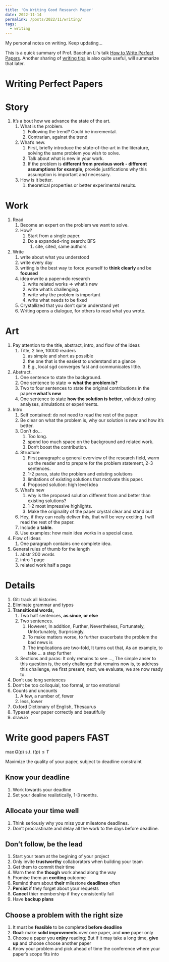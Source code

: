 ```yaml
---
title: 'On Writing Good Research Paper'
date: 2022-11-14
permalink: /posts/2022/11/writing/
tags:
  - writing
---
```


My personal notes on writing. Keep updating...

This is a quick summary of Prof. Baochun Li's talk [How to Write Perfect Papers](https://www.bilibili.com/video/BV18v411n7mr?share_source=copy_web). Another sharing of [writing tips](https://mycuhk-my.sharepoint.com/:b:/g/personal/1155098137_link_cuhk_edu_hk/EceRe6XzicRNsenQ0NxkVqIBWtw1reTR1epd6cbGQ3vmqg?e=esyZaI) is also quite useful, will summarize that later.

# Writing Perfect Papers

# Story

1. It’s a bout how we advance the state of the art.
    1. What is the problem.
        1. Following the trend? Could be incremental.
        2. Contrarian, against the trend
    2. What’s new.
        1. First, briefly introduce the state-of-the-art in the literature, solving the same problem you wish to solve.
        2. Talk about  what is new in your work.
        3. If the problem is **different from previous work - different assumptions for example,** provide justifications why this assumption is important and necessary.
    3. How is it better.
        1. theoretical properties or better experimental results.

# Work

1. Read
    1. Become an expert on the problem we want to solve.
    2. How?
        1. Start from a single paper.
        2. Do a expanded-ring search: BFS
            1. cite, cited, same authors
2. Write
    1. write about what you understood
    2. write every day
    3. writing is the best way to force yourself to **think clearly** and be **focused**
    4. idea⇒write a paper⇒do research
        1. write related works ⇒ what’s new
        2. write what’s challenging.
        3. write why the problem is important
        4. write what needs to be fixed
    5. Crystallized that you don’t quite understand yet
    6. Writing opens a dialogue, for others to read what you wrote.

# Art

1. Pay attention to the title, abstract, intro, and flow of the ideas
    1. Title, 2 line, 10000 readers
        1. as simple and short as possible
        2. the one that is the easiest to understand at a glance 
        3. E.g., local sgd converges fast and communicates little.
2. Abstract.
    1. One sentence to state the background.
    2. One sentence to state ⇒ **what the problem is?**
    3. Two to four sentences to state the original contributions in the paper⇒**what’s new**
    4. One sentence to state **how the solution is better**, validated using analyses, simulations or experiments.
3. Intro
    1. Self contained: do not need to read the rest of the paper.
    2. Be clear on what the problem is, why our solution is new and how it’s better.
    3. Don’t do…
        1. Too long.
        2. spend too much space on the background and related work.
        3. Don’t boost the contribution.
    4. Structure
        1. First paragraph: a general overview of the research field, warm up the reader and to prepare for the problem statement, 2-3 sentences.  
        2. 1-2 paras, state the problem and existing solutions
        3. limitations of existing solutions that motivate this paper.
        4. Proposed solution: high level idea
    5. What’s new
        1. why is the proposed solution different from and better than existing solutions?
        2. 1-2 most impressive highlights.
        3. Make the originality of the paper crystal clear and stand out
    6.  Hey, if they can really deliver this, that will be very exciting. I will read the rest of the paper.
    7. Include a **table.**
    8. Use examples: how main idea works in a special case.
4. Flow of ideas
    1. One paragraph contains one complete idea.
5. General rules of thumb for the length
    1. abstr 200 words
    2. intro 1 page
    3. related work half a page

# Details

1. Git: track all histories
2. Eliminate grammar and typos
3. **Transitional words,** 
    1. Two half sentences, **as since, or else**
    2. Two sentences. 
        1. However, In addition, Further, Nevertheless, Fortunately, Unfortunately, Surprisingly. 
        2. To make matters worse, to further exacerbate the problem the bad news is
        3. The implications are two-fold, It turns out that, As an example, to take … a step further
    3. Sections and paras: It only remains to see …, The simple anser to this question is, the only challenge that remains now is, to address this challenge, we first present, next, we evaluate, we are now ready to.
4. Don’t use long sentences
5. Don’t be too colloquial, too formal, or too emotional
6. Counts and uncounts
    1. A few, a number of, fewer
    2. less, lower 
7. Oxford Dictionary of English, Thesaurus
8. Typeset your paper correctly and beautifully
9. draw.io

# Write good papers FAST

$\max Q(p) \text{ s.t. } t(p) \le T$ 

Maximize the quality of your paper, subject to deadline constraint

## Know your deadline

1. Work towards your deadline
2. Set your dealine realistically, 1-3 months.

## Allocate your time well

1. Think seriously why you miss your mileatone deadlines.
2. Don’t procrastinate and delay all the work to the days before deadline.

## Don’t follow, be the lead

1. Start your team at the begining of your project
2. Only invite **trustworthy** collaborators when building your team 
3. Get them to commit their time
4. Warn them the **though** work ahead along the way
5. Promise them an **exciting** outcome
6. Remind them about **their** milestone **deadlines** often
7. **Persist** if they forget about your requests
8. **Cancel** thier membership if they consistently fail
9. Have **backup plans**

## Choose a  problem with the right size

1. It must be **feasible** to be completed **before deadline**
2. **Goal**: make **solid improvments** over one paper, and **one** paper only
3. Choose a paper you **enjoy** reading; But if it may take a long time, **give up** and choose choose another paper
4. Know your problem and pick ahead of time the conference where your paper’s scope fits into
